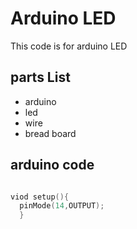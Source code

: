 # Arduino LED
This code is for arduino LED 

## parts List

*  arduino
* led
* wire
* bread board


## arduino code

~~~cpp

viod setup(){
  pinMode(14,OUTPUT);
  }

~~~
  
